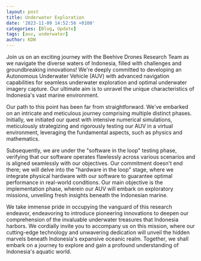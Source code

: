 ```yaml
---
layout: post
title: Underwater Exploration
date: '2023-11-09 14:52:56 +0100'
categories: [Blog, Update]
tags: [auv, underwater]
author: KDW
---
```

Join us on an exciting journey with the Beehive Drones Research Team as we navigate the diverse waters of Indonesia, filled with challenges and groundbreaking innovations! We're deeply committed to developing an Autonomous Underwater Vehicle (AUV) with advanced navigation capabilities for seamless underwater exploration and optimal underwater imagery capture. Our ultimate aim is to unravel the unique characteristics of Indonesia's vast marine environment.

Our path to this point has been far from straightforward. We've embarked on an intricate and meticulous journey comprising multiple distinct phases. Initially, we initiated our quest with intensive numerical simulations, meticulously strategizing and rigorously testing our AUV in a virtual environment, leveraging the fundamental aspects, such as physics and mathematics.
 
Subsequently, we are under the "software in the loop" testing phase, verifying that our software operates flawlessly across various scenarios and is aligned seamlessly with our objectives. Our commitment doesn't end there; we will delve into the "hardware in the loop" stage, where we integrate physical hardware with our software to guarantee optimal performance in real-world conditions. Our main objective is the implementation phase, wherein our AUV will embark on exploratory missions, unveiling fresh insights beneath the Indonesian marine.
 
We take immense pride in occupying the vanguard of this research endeavor, endeavoring to introduce pioneering innovations to deepen our comprehension of the invaluable underwater treasures that Indonesia harbors. We cordially invite you to accompany us on this mission, where our cutting-edge technology and unwavering dedication will unveil the hidden marvels beneath Indonesia's expansive oceanic realm. Together, we shall embark on a journey to explore and gain a profound understanding of Indonesia's aquatic world.